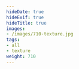 ```yaml
---
hideDate: true
hideExif: true
hideTitle: true
images:
- /images/710-texture.jpg
tags:
- all
- texture
weight: 710
---
```

